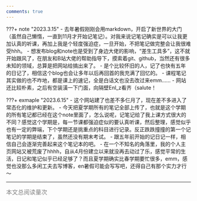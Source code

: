 ```yaml
---
comments: true
---
```


???+ note "2023.3.15"
    - 去年暑假刚刚会用markdown，开启了新世界的大门（虽然自己懒惰，一直到11月才开始记笔记）。对我来说记笔记确实是可以让我更加认真的听课，再加上我是个轻度强迫症，一旦开始，不把笔记做完整会让我很难受hhh。
    - 想发布blog和note也是受到了身边大佬的影响，“差生工具多”，这不就开始跟风了，在朋友和B站大佬的帮助指导下，摸索着git、github，当然还有很多未知的领域，总算是把网站给搞出来了。
    - 是个比较怀旧的人，记了也快有五年的日记了，相信这个blog也会让多年以后再回首的我充满了回忆的。
    - 课程笔记其实做的也不咋地，都是课上的速记，全是白话文也没去改过来emm......
    - 网站还比较朴素，之后有空装潢一下门面，向隔壁Enl_z看齐（salute！

???+ exmaple "2023.6.15"
    - 这个网站建了也差不多仨月了，现在差不多进入了常态化的维护和更新。
    - 今天把夏学期所有的笔记全部上传了，也就是这个学期的所有笔记都已经在这个note里面了，怎么说呢，记笔记给了我上课方式很大的不同？感觉这个学期是，每一节课都强迫症似的要认真听课，然后整理，感觉似乎也有一定的弊端，下个学期还是挑重点的科目进行记录。反正跌跌撞撞的第一个记笔记的学期是结束了，虽然还没有期末考试。
    - 跟五年前开始的记日记一样，相信自己会逐渐完善起来这个笔记本的吧。
    - 在一个不知名的角落里，我的个人主页网站又被荒废了hhhh，自从4月份建立以来就没再去动过了乐，感觉平常的生活，日记和笔记似乎已经足够了？而且夏学期确实比春学期要忙很多，emm，感觉也没那么多闲工夫去写博客，en暑假可能会写写吧，还得自己有那个实力才行～

<hr>
<span id="busuanzi_container_page_pv"><font size="3" color="grey">本文总阅读量<span id="busuanzi_value_page_pv"></span>次</font></span>
<br/>